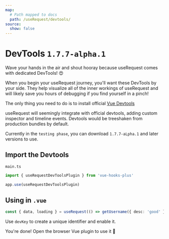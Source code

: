 ```yaml
---
map:
  # Path mapped to docs
  path: /useRequest/devtools/
source:
  show: false
---
```


# DevTools `1.7.7-alpha.1`

Wave your hands in the air and shout hooray because useRequest comes with dedicated DevTools! 😍

When you begin your useRequest journey, you'll want these DevTools by your side. They help visualize all of the inner workings of useRequest and will likely save you hours of debugging if you find yourself in a pinch!

The only thing you need to do is to install official [Vue Devtools](https://devtools.vuejs.org/guide/installation.html)

useRequest will seemingly integrate with official devtools, adding custom inspector and timeline events. Devtools would be treeshaken from production bundles by default.

Currently in the `testing phase`, you can download `1.7.7-aLpha.1` and later versions to use.

## Import the Devtools

`main.ts`

```typescript
import { useRequestDevToolsPlugin } from 'vue-hooks-plus'

app.use(useRequestDevToolsPlugin)
```

## Using in `.vue`

```typescript
const { data, loading } = useRequest(() => getUsername({ desc: 'good' }), { devKey: 'demo' })
```

Use `devKey` to create a unique identifier and enable it.

You're done! Open the browser Vue plugin to use it 🍺
